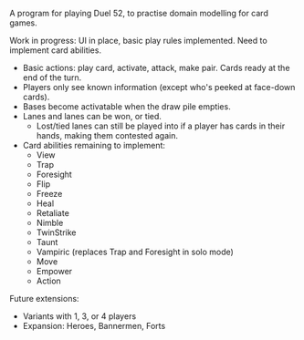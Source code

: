 A program for playing Duel 52, to practise domain modelling for card games.

Work in progress: UI in place, basic play rules implemented. Need to implement card abilities.

- Basic actions: play card, activate, attack, make pair. Cards ready at the end of the turn.
- Players only see known information (except who's peeked at face-down cards).
- Bases become activatable when the draw pile empties.
- Lanes and lanes can be won, or tied.
  - Lost/tied lanes can still be played into if a player has cards in their hands, making them contested again.
- Card abilities remaining to implement:
  - View
  - Trap
  - Foresight
  - Flip
  - Freeze
  - Heal
  - Retaliate
  - Nimble
  - TwinStrike
  - Taunt
  - Vampiric (replaces Trap and Foresight in solo mode)
  - Move
  - Empower
  - Action


Future extensions:

- Variants with 1, 3, or 4 players
- Expansion: Heroes, Bannermen, Forts
